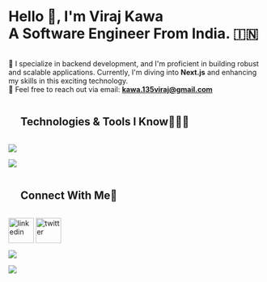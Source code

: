 <!--h1 without bottom border-->
<h1 style="display: inline-block">Hello 👋, I'm Viraj Kawa <br /> A Software Engineer From India. 🇮🇳 </h1>

<!--Intro start-->
<div>
  
  🚀 I specialize in backend development, and I'm proficient in building robust and scalable applications. Currently, I'm diving into **Next.js** and enhancing my skills in this exciting technology. <br />
  📧 Feel free to reach out via email: **kawa.135viraj@gmail.com**
</div>
<!--Intro end-->

<!--h1 without bottom border-->
<div id="user-content-toc">
  <ul>
    <summary><h2 style="display: inline-block">Technologies & Tools I Know👨🏻‍💻</h2></summary>
  </ul>
</div>
<!--tech stack icons-->
<p>
  <a href="https://skillicons.dev">
    <img src="https://skillicons.dev/icons?i=git,css,github,js,ts,react,tailwind,nodejs,expressjs,mongodb,vscode,firebase,mysql&perline=14" />
  </a>
</p>

<div>
  

<a href="http://www.github.com/henishpatel9045"><img src="https://github-readme-streak-stats.herokuapp.com/?user=Kviraj722&stroke=ffffff&background=1c1917&ring=0891b2&fire=0891b2&currStreakNum=ffffff&currStreakLabel=0891b2&sideNums=ffffff&sideLabels=ffffff&dates=ffffff&hide_border=true" /></a>

</div>

<!-- Connect with me -->
<!--h2 without bottom border-->
<div id="user-content-toc">
  <ul>
    <summary><h2 style="display: inline-block">Connect With Me🤝</h2></summary>
  </ul>
</div>


<!--icons and links-->
<p>
<a href="[https://www.linkedin.com/in/kawa-viraj-551024205/](https://www.linkedin.com/in/kawa-viraj-551024205/)" target="blank"><img align="center" src="https://user-images.githubusercontent.com/88904952/234979284-68c11d7f-1acc-4f0c-ac78-044e1037d7b0.png" alt="linkedin" height="50" width="50" /></a>
<a href="[https://twitter.com/Kviraj722](https://twitter.com/Kviraj722)" target="blank"><img align="center" src="https://user-images.githubusercontent.com/88904952/234980676-61bfb021-ecc8-48f7-88e6-34c1b06c4a58.png" alt="twitter" height="50" width="50" /></a> 
  
</p>



<!--profile visit count-->
<div>
  
[![](https://visitcount.itsvg.in/api?id=Kviraj722&icon=3&color=6)](https://visitcount.itsvg.in)
  
</div>

<!--horizontal divider(gradiant)-->
<img src="https://user-images.githubusercontent.com/73097560/115834477-dbab4500-a447-11eb-908a-139a6edaec5c.gif">
